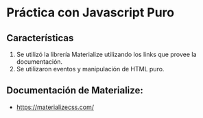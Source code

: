 # Práctica con Javascript Puro

## Características
1. Se utilizó la librería Materialize utilizando los links que provee la documentación.
2. Se utilizaron eventos y manipulación de HTML puro.

## Documentación de Materialize:
- https://materializecss.com/

